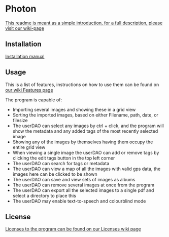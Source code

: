 # Photon

[This readme is meant as a simple introduction, for a full description, please visit our wiki-page](https://gitlab.stud.idi.ntnu.no/team3-2020/systemutvikling/-/wikis/home)

## Installation

[Installation manual](https://gitlab.stud.idi.ntnu.no/team3-2020/systemutvikling/-/wikis/System/Installation-manual)

## Usage

This is a list of features, instructions on how to use them can be found on [our wiki Features page](https://gitlab.stud.idi.ntnu.no/team3-2020/systemutvikling/-/wikis/Features)

The program is capable of:
 * Importing several images and showing these in a grid view
 * Sorting the imported images, based on either Filename, path, date, or filesize
 * The userDAO can select any images by ctrl + click, and the program will show the metadata and any added tags of the most recently selected image
 * Showing any of the images by themselves having them occupy the entire grid view
 * When viewing a single image the userDAO can add or remove tags by clicking the edit tags button in the top left corner
 * The userDAO can search for tags or metadata
 * The userDAO can view a map of all the images with valid gps data, the images here can be clicked to be shown
 * The userDAO can save and view sets of images as albums
 * The userDAO can remove several images at once from the program
 * The userDAO can export all the selected images to a single pdf and select a directory to place this
 * The userDAO may enable text-to-speech and colourblind mode

## License
[Licenses to the program can be found on our Licenses wiki page](https://gitlab.stud.idi.ntnu.no/team3-2020/systemutvikling/-/wikis/Licenses) 